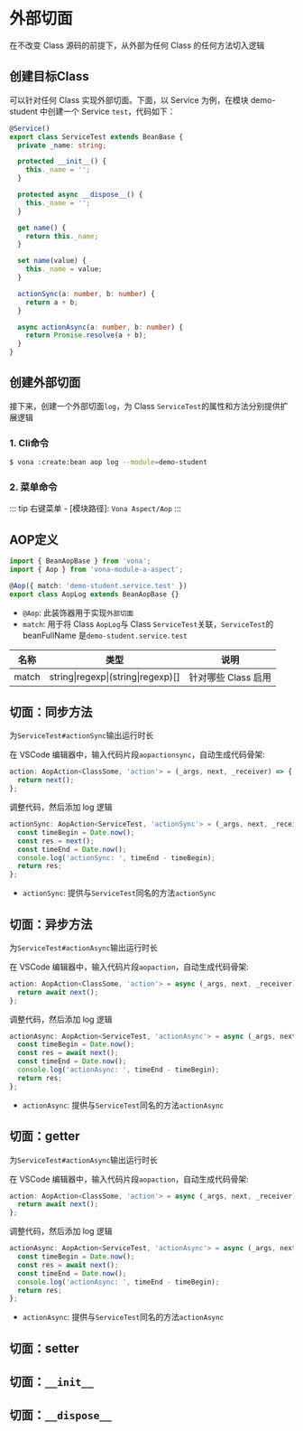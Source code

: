 # 外部切面

在不改变 Class 源码的前提下，从外部为任何 Class 的任何方法切入逻辑

## 创建目标Class

可以针对任何 Class 实现外部切面。下面，以 Service 为例，在模块 demo-student 中创建一个 Service `test`，代码如下：

``` typescript
@Service()
export class ServiceTest extends BeanBase {
  private _name: string;

  protected __init__() {
    this._name = '';
  }

  protected async __dispose__() {
    this._name = '';
  }

  get name() {
    return this._name;
  }

  set name(value) {
    this._name = value;
  }

  actionSync(a: number, b: number) {
    return a + b;
  }

  async actionAsync(a: number, b: number) {
    return Promise.resolve(a + b);
  }
}
```

## 创建外部切面

接下来，创建一个外部切面`log`，为 Class `ServiceTest`的属性和方法分别提供扩展逻辑

### 1. Cli命令

``` bash
$ vona :create:bean aop log --module=demo-student
```

### 2. 菜单命令

::: tip
右键菜单 - [模块路径]: `Vona Aspect/Aop`
:::

## AOP定义

``` typescript
import { BeanAopBase } from 'vona';
import { Aop } from 'vona-module-a-aspect';

@Aop({ match: 'demo-student.service.test' })
export class AopLog extends BeanAopBase {}
```

- `@Aop`: 此装饰器用于实现`外部切面`
- `match`: 用于将 Class `AopLog`与 Class `ServiceTest`关联，`ServiceTest`的 beanFullName 是`demo-student.service.test`

|名称|类型|说明|
|--|--|--|
|match|string\|regexp\|(string\|regexp)[]|针对哪些 Class 启用|

## 切面：同步方法

为`ServiceTest#actionSync`输出运行时长

在 VSCode 编辑器中，输入代码片段`aopactionsync`，自动生成代码骨架:

``` typescript
action: AopAction<ClassSome, 'action'> = (_args, next, _receiver) => {
  return next();
};
```

调整代码，然后添加 log 逻辑

``` typescript
actionSync: AopAction<ServiceTest, 'actionSync'> = (_args, next, _receiver) => {
  const timeBegin = Date.now();
  const res = next();
  const timeEnd = Date.now();
  console.log('actionSync: ', timeEnd - timeBegin);
  return res;
};
```

- `actionSync`: 提供与`ServiceTest`同名的方法`actionSync`

## 切面：异步方法

为`ServiceTest#actionAsync`输出运行时长

在 VSCode 编辑器中，输入代码片段`aopaction`，自动生成代码骨架:

``` typescript
action: AopAction<ClassSome, 'action'> = async (_args, next, _receiver) => {
  return await next();
};
```

调整代码，然后添加 log 逻辑

``` typescript
actionAsync: AopAction<ServiceTest, 'actionAsync'> = async (_args, next, _receiver) => {
  const timeBegin = Date.now();
  const res = await next();
  const timeEnd = Date.now();
  console.log('actionAsync: ', timeEnd - timeBegin);
  return res;
};
```

- `actionAsync`: 提供与`ServiceTest`同名的方法`actionAsync`

## 切面：getter

为`ServiceTest#actionAsync`输出运行时长

在 VSCode 编辑器中，输入代码片段`aopaction`，自动生成代码骨架:

``` typescript
action: AopAction<ClassSome, 'action'> = async (_args, next, _receiver) => {
  return await next();
};
```

调整代码，然后添加 log 逻辑

``` typescript
actionAsync: AopAction<ServiceTest, 'actionAsync'> = async (_args, next, _receiver) => {
  const timeBegin = Date.now();
  const res = await next();
  const timeEnd = Date.now();
  console.log('actionAsync: ', timeEnd - timeBegin);
  return res;
};
```

- `actionAsync`: 提供与`ServiceTest`同名的方法`actionAsync`

## 切面：setter

## 切面：`__init__`

## 切面：`__dispose__`
